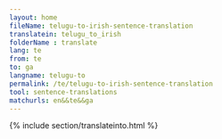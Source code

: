 ```yaml
---
layout: home
fileName: telugu-to-irish-sentence-translation
translatein: telugu_to_irish
folderName : translate
lang: te
from: te
to: ga
langname: telugu-to
permalink: /te/telugu-to-irish-sentence-translation
tool: sentence-translations
matchurls: en&&te&&ga
---
```

{% include section/translateinto.html %}
